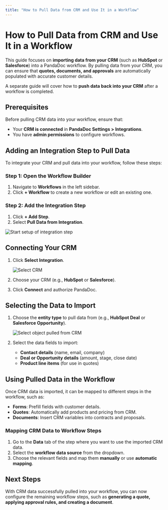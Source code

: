 ```yaml
---
title: "How to Pull Data from CRM and Use It in a Workflow"
---
```


# How to Pull Data from CRM and Use It in a Workflow

This guide focuses on **importing data from your CRM** (such as **HubSpot** or **Salesforce**) into a PandaDoc workflow. By pulling data from your CRM, you can ensure that **quotes, documents, and approvals** are automatically populated with accurate customer details.

A separate guide will cover how to **push data back into your CRM** after a workflow is completed.

## Prerequisites

Before pulling CRM data into your workflow, ensure that:

- Your **CRM is connected** in **PandaDoc Settings > Integrations**.
- You have **admin permissions** to configure workflows.

## Adding an Integration Step to Pull Data

To integrate your CRM and pull data into your workflow, follow these steps:

### Step 1: Open the Workflow Builder

1. Navigate to **Workflows** in the left sidebar.
2. Click **+ Workflow** to create a new workflow or edit an existing one.

### Step 2: Add the Integration Step

1. Click **+ Add Step**.
2. Select **Pull Data from Integration**.

![Start setup of integration step](https://downloads.intercomcdn.com/i/o/xhbviy7k/1224402988/dab6fa91a6c1f4ffca1a3d1de889/26325117402647?expires=1737279000&signature=965207ff097bfaf2d830130973694b6b8de329dc2b47e5e62de11b30ea72383b&req=dSIlEs1%2Bn4hXUfMW1HO4zQo51d1ISwP5dqtCzUpzovC8mAy%2BB%2BLyZkIx2ceQ%0AkgqK%0A)

## Connecting Your CRM

1. Click **Select Integration**.

   ![Select CRM](https://downloads.intercomcdn.com/i/o/xhbviy7k/1224403089/510886fa106fe147873f6b9ad373/26325109033495?expires=1737279000&signature=8b42120aefb9c5d897eabbb471b226596a7c8f348901c9283955afb515f29e00&req=dSIlEs1%2BnoFXUPMW1HO4zerzI705xC3WoG%2BhSDco0VSdL%2BZTF%2FCyLmahj%2BH7%0AT9T%2B%0A)

2. Choose your CRM (e.g., **HubSpot** or **Salesforce**).
3. Click **Connect** and authorize PandaDoc.

## Selecting the Data to Import

1. Choose the **entity type** to pull data from (e.g., **HubSpot Deal** or **Salesforce Opportunity**).

   ![Select object pulled from CRM](https://downloads.intercomcdn.com/i/o/xhbviy7k/1224403168/e1a8733e3b354b9c1ae8f56be750/26325117413143?expires=1737279000&signature=453e4b726e5ff9688bf7f0e7c7b3ed292a509a92a93ccd763d1368f75ca2a1ac&req=dSIlEs1%2BnoBZUfMW1HO4zVZl4%2BoLyeOxgDy2SAp8s6Ui2iXpELyz58eI51sc%0AJlNW%0A)

2. Select the data fields to import:
   - **Contact details** (name, email, company)
   - **Deal or Opportunity details** (amount, stage, close date)
   - **Product line items** (for use in quotes)

## Using Pulled Data in the Workflow

Once CRM data is imported, it can be mapped to different steps in the workflow, such as:

- **Forms**: Prefill fields with customer details.
- **Quotes**: Automatically add products and pricing from CRM.
- **Documents**: Insert CRM variables into contracts and proposals.

### Mapping CRM Data to Workflow Steps

1. Go to the **Data** tab of the step where you want to use the imported CRM data.
2. Select the **workflow data source** from the dropdown.
3. Choose the relevant fields and map them **manually** or use **automatic mapping**.

## Next Steps

With CRM data successfully pulled into your workflow, you can now configure the remaining workflow steps, such as **generating a quote, applying approval rules, and creating a document**.
